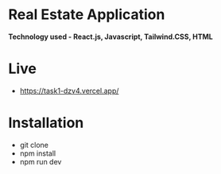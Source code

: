 # Real Estate Application

**Technology used - React.js, Javascript, Tailwind.CSS, HTML**

# Live  
- https://task1-dzv4.vercel.app/

# Installation

- git clone 
- npm install
- npm run dev

